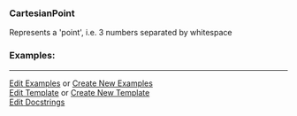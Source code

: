 ### <a id="McUtils.Parsers.RegexPatterns.CartesianPoint">CartesianPoint</a>
Represents a 'point', i.e. 3 numbers separated by whitespace

### Examples:


___

[Edit Examples](https://github.com/McCoyGroup/References/edit/gh-pages/Documentation/examples/McUtils/Parsers/RegexPatterns/CartesianPoint.md) or 
[Create New Examples](https://github.com/McCoyGroup/References/new/gh-pages/?filename=Documentation/examples/McUtils/Parsers/RegexPatterns/CartesianPoint.md) <br/>
[Edit Template](https://github.com/McCoyGroup/References/edit/gh-pages/Documentation/templates/McUtils/Parsers/RegexPatterns/CartesianPoint.md) or 
[Create New Template](https://github.com/McCoyGroup/References/new/gh-pages/?filename=Documentation/templates/McUtils/Parsers/RegexPatterns/CartesianPoint.md) <br/>
[Edit Docstrings](https://github.com/McCoyGroup/McUtils/edit/master/Parsers/RegexPatterns/CartesianPoint/__init__.py?message=Update%20Docs)

